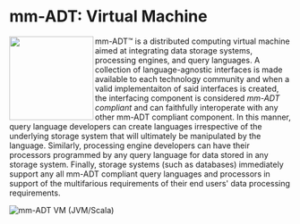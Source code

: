 # mm-ADT: Virtual Machine

<img src="http://www.mm-adt.org/assets/images/mm-adt-logo.png" align="left" width="150px"> mm-ADT&#8482; is a distributed computing virtual machine aimed at integrating data storage systems, processing engines, and query languages. A collection of language-agnostic interfaces is made available to each technology community and when a valid implementaiton of said interfaces is created, the interfacing component is considered *mm-ADT compliant* and can faithfully interoperate with any other mm-ADT compliant component. In this manner, query language developers can create languages irrespective of the underlying storage system that will ultimately be manipulated by the language. Similarly, processing engine developers can have their processors programmed by any query language for data stored in any storage system. Finally, storage systems (such as databases) immediately support any all mm-ADT compliant query languages and processors in support of the multifarious requirements of their end users' data processing requirements.

![mm-ADT VM (JVM/Scala)](https://github.com/mm-adt/vm/workflows/mm-ADT%20VM%20CI%20(Scala)/badge.svg?event=push)
